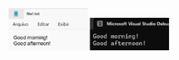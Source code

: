 <img src="https://github.com/hiranjc/UsingStreamReaderOpenText5/blob/main/readme1.png" width=140>
<img src="https://github.com/hiranjc/UsingStreamReaderOpenText5/blob/main/readme2.png" width=140>
